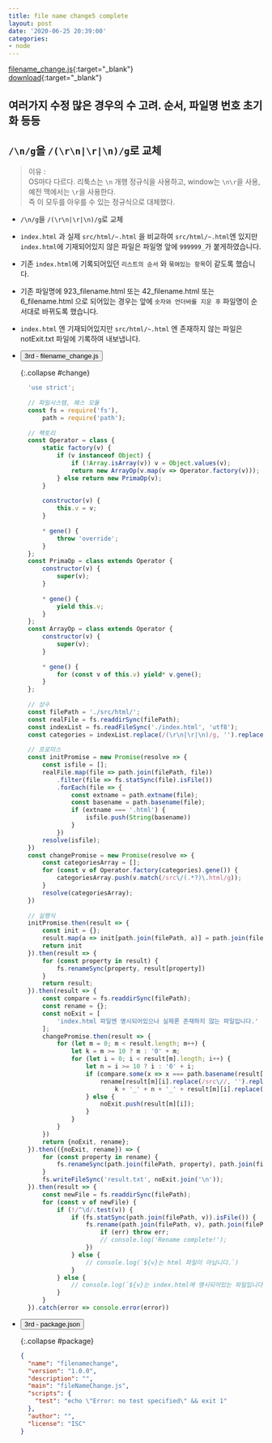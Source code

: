 ```yaml
---
title: file name change5 complete
layout: post
date: '2020-06-25 20:39:00'
categories:
- node
---
```


[filename_change.js](/static/img/node/00_filename_change_last2.js){:target="_blank"}  
[download](/static/img/node/00_filename_change_last2.zip){:target="_blank"}

## 여러가지 수정 많은 경우의 수 고려. 순서, 파일명 번호 초기화 등등
## `/\n/g`을 `/(\r\n|\r|\n)/g`로 교체

>이유 :  
>OS마다 다르다. 리툭스는 `\n` 개행 정규식을 사용하고, window는 `\n\r`을 사용, 예전 맥에서는 `\r`을 사용한다.  
>즉 이 모두를 아우를 수 있는 정규식으로 대체했다.

* `/\n/g`을 `/(\r\n|\r|\n)/g`로 교체
* `index.html` 과 실제 `src/html/~.html` 을 비교하여 `src/html/~.html`엔 있지만 `index.html`에 기재되어있지 않은 파일은 파일명 앞에 `999999_`가 붙게하였습니다.
* 기존 `index.html`에 기록되어있던 `리스트의 순서` 와 `묶여있는 항목`이 같도록 했습니다.
* 기존 파일명에 923_filename.html 또는 42_filename.html 또는 6_filename.html 으로 되어있는 경우는 앞에 `숫자와 언더바를 지운 후` 파일명이 순서대로 바뀌도록 했습니다.
* `index.html` 엔 기재되어있지만 `src/html/~.html` 엔 존재하지 않는 파일은 notExit.txt 파일에 기록하여 내보냅니다.

* <button data-toggle="collapse" data-target="#change">3rd - filename_change.js</button>
    
    {:.collapse #change}
    ```javascript
      'use strict';
      
      // 파일시스템, 패스 모듈
      const fs = require('fs'),
          path = require('path');
      
      // 팩토리
      const Operator = class {
          static factory(v) {
              if (v instanceof Object) {
                  if (!Array.isArray(v)) v = Object.values(v);
                  return new ArrayOp(v.map(v => Operator.factory(v)));
              } else return new PrimaOp(v);
          }
      
          constructor(v) {
              this.v = v;
          }
      
          * gene() {
              throw 'override';
          }
      };
      const PrimaOp = class extends Operator {
          constructor(v) {
              super(v);
          }
      
          * gene() {
              yield this.v;
          }
      };
      const ArrayOp = class extends Operator {
          constructor(v) {
              super(v);
          }
      
          * gene() {
              for (const v of this.v) yield* v.gene();
          }
      };
      
      // 상수
      const filePath = './src/html/';
      const realFile = fs.readdirSync(filePath);
      const indexList = fs.readFileSync('./index.html', 'utf8');
      const categories = indexList.replace(/(\r\n|\r|\n)/g, '').replace(/\t/g, '').match(/<ul>(.*?)<\/ul>/g);
      
      // 프로미스
      const initPromise = new Promise(resolve => {
          const isfile = [];
          realFile.map(file => path.join(filePath, file))
              .filter(file => fs.statSync(file).isFile())
              .forEach(file => {
                  const extname = path.extname(file);
                  const basename = path.basename(file);
                  if (extname === '.html') {
                      isfile.push(String(basename))
                  }
              })
          resolve(isfile);
      })
      const changePromise = new Promise(resolve => {
          const categoriesArray = [];
          for (const v of Operator.factory(categories).gene()) {
              categoriesArray.push(v.match(/src\/(.*?)\.html/g));
          }
          resolve(categoriesArray);
      })
      
      // 실행식
      initPromise.then(result => {
          const init = {};
          result.map(a => init[path.join(filePath, a)] = path.join(filePath, a.replace(/^\d{1,}_(\d{1,}_)*/, '')))
          return init
      }).then(result => {
          for (const property in result) {
              fs.renameSync(property, result[property])
          }
          return result;
      }).then(result => {
          const compare = fs.readdirSync(filePath);
          const rename = {};
          const noExit = [
              'index.html 파일엔 명시되어있으나 실제론 존재하지 않는 파일입니다.'
          ];
          changePromise.then(result => {
              for (let m = 0; m < result.length; m++) {
                  let k = m >= 10 ? m : '0' + m;
                  for (let i = 0; i < result[m].length; i++) {
                      let n = i >= 10 ? i : '0' + i;
                      if (compare.some(x => x === path.basename(result[m][i]).replace(/^\d{1,}_(\d{1,}_)*/, ''))) {
                          rename[result[m][i].replace(/src\//, '').replace(/html\//, '').replace(/(\d{1,}_)*/, '')] =
                              k + '_' + n + '_' + result[m][i].replace(/src\//, '').replace(/html\//, '').replace(/^\d{1,}_(\d{1,}_)*/, '');
                      } else {
                          noExit.push(result[m][i]);
                      }
                  }
              }
          })
          return {noExit, rename};
      }).then(({noExit, rename}) => {
          for (const property in rename) {
              fs.renameSync(path.join(filePath, property), path.join(filePath, rename[property]));
          }
          fs.writeFileSync('result.txt', noExit.join('\n'));
      }).then(result => {
          const newFile = fs.readdirSync(filePath);
          for (const v of newFile) {
              if (!/^\d/.test(v)) {
                  if (fs.statSync(path.join(filePath, v)).isFile()) {
                      fs.rename(path.join(filePath, v), path.join(filePath, `99999_${v}`), (err) => {
                          if (err) throw err;
                          // console.log('Rename complete!');
                      })
                  } else {
                      // console.log(`${v}는 html 파일이 아닙니다.`)
                  }
              } else {
                  // console.log(`${v}는 index.html에 명시되어있는 파일입니다.`);
              }
          }
      }).catch(error => console.error(error))
    ```
  
* <button data-toggle="collapse" data-target="#package">3rd - package.json</button>
    
    {:.collapse #package}
    ```json
    {
      "name": "filenamechange",
      "version": "1.0.0",
      "description": "",
      "main": "fileNameChange.js",
      "scripts": {
        "test": "echo \"Error: no test specified\" && exit 1"
      },
      "author": "",
      "license": "ISC"
    }
    ```